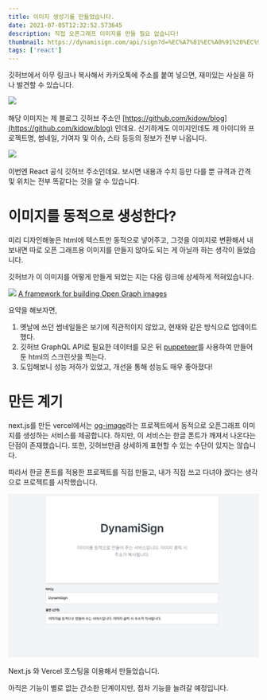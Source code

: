 ```yaml
---
title: 이미지 생성기를 만들었습니다.
date: 2021-07-05T12:32:52.573645
description: 직접 오픈그래프 이미지를 만들 필요 없습니다!
thumbnail: https://dynamisign.com/api/sign?d=%EC%A7%81%EC%A0%91%20%EC%98%A4%ED%94%88%EA%B7%B8%EB%9E%98%ED%94%84%20%EC%9D%B4%EB%AF%B8%EC%A7%80%EB%A5%BC%20%EB%A7%8C%EB%93%A4%20%ED%95%84%EC%9A%94%20%EC%97%86%EC%8A%B5%EB%8B%88%EB%8B%A4!&t=%EC%9D%B4%EB%AF%B8%EC%A7%80%20%EC%83%9D%EC%84%B1%EA%B8%B0%EB%A5%BC%20%EB%A7%8C%EB%93%A4%EC%97%88%EC%8A%B5%EB%8B%88%EB%8B%A4.
tags: ['react']
---
```


깃허브에서 아무 링크나 복사해서 카카오톡에 주소를 붙여 넣으면, 재미있는 사실을 하나 발견할 수 있습니다.

![](https://opengraph.githubassets.com/8ff6bc21563d55cdbe88dce35d5b342a033d073b832d82b1ef8100a69194e7f3/kidow/blog)

해당 이미지는 제 블로그 깃허브 주소인 [https://github.com/kidow/blog](https://github.com/kidow/blog) 인데요. 신기하게도 이미지인데도 제 아이디와 프로젝트명, 썸네일, 기여자 및 이슈, 스타 등등의 정보가 전부 나옵니다.

![](https://opengraph.githubassets.com/50a2f06bc1a1c69378be68a8ae42f9c39ecedb13b4f9d5d660080edcfe649ba2/facebook/react)

이번엔 React 공식 깃허브 주소인데요. 보시면 내용과 수치 등만 다를 뿐 규격과 간격 및 위치는 전부 똑같다는 것을 알 수 있습니다.

# 이미지를 동적으로 생성한다?

미리 디자인해놓은 html에 텍스트만 동적으로 넣어주고, 그것을 이미지로 변환해서 내보내면 따로 오픈 그래프용 이미지를 만들지 않아도 되는 게 아닐까 하는 생각이 들었습니다.

깃허브가 이 이미지를 어떻게 만들게 되었는 지는 다음 링크에 상세하게 적혀있습니다.

[![](https://github.blog/wp-content/uploads/2021/06/framework-open-graph-images_for-social.png?fit=1200%2C630)](https://github.blog/2021-06-22-framework-building-open-graph-images/)
[A framework for building Open Graph images](https://github.blog/2021-06-22-framework-building-open-graph-images/)

요약을 해보자면,

1. 옛날에 쓰던 썸네일들은 보기에 직관적이지 않았고, 현재와 같은 방식으로 업데이트했다.
2. 깃허브 GraphQL API로 필요한 데이터를 모은 뒤 [puppeteer](https://github.com/puppeteer/puppeteer)를 사용하여 만들어 둔 html의 스크린샷을 찍는다.
3. 도입해보니 성능 저하가 있었고, 개선을 통해 성능도 매우 좋아졌다!

# 만든 계기

next.js를 만든 vercel에서는 [og-image](https://og-image.vercel.app/)라는 프로젝트에서 동적으로 오픈그래프 이미지를 생성하는 서비스를 제공합니다. 하지만, 이 서비스는 한글 폰트가 깨져서 나온다는 단점이 존재했습니다. 또한, 깃허브만큼 상세하게 표현할 수 있는 수단이 있지는 않습니다.

따라서 한글 폰트를 적용한 프로젝트를 직접 만들고, 내가 직접 쓰고 다녀야 겠다는 생각으로 프로젝트를 시작했습니다.

![dynamisign](./dynamisign.png)

Next.js 와 Vercel 호스팅을 이용해서 만들었습니다.

아직은 기능이 별로 없는 간소한 단계이지만, 점차 기능을 늘려갈 예정입니다.